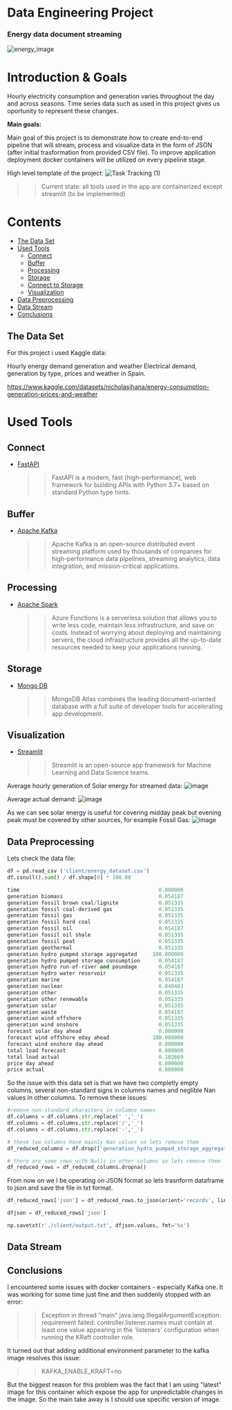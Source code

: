 # Data Engineering Project

### Energy data document streaming 
![energy_image](https://github.com/KamilMynarski/energy_demand_documment_streaming/assets/78103509/fd754af1-5f27-43e5-bf9e-175a8e1618cd)


# Introduction & Goals

Hourly electricity consumption and generation varies throughout the day and across seasons. Time series data such as used in this project gives us oportunity to represent these changes. 

**Main goals:**

Main goal of this project is to demonstrate how to create end-to-end pipeline that will stream, process and visualize data in the form of JSON (after initial trasformation from provided CSV file). To improve application deployment docker containers will be utilized on every pipeline stage.


High level template of the project:
![Task Tracking (1)](https://github.com/KamilMynarski/energy_demand_documment_streaming/assets/78103509/8ebde6dc-b3c7-4a64-a462-a3df8fe36932)

>>Current state: all tools used in the app are containerized except streamlit (to be implemented) 

# Contents

- [The Data Set](#the-data-set)
- [Used Tools](#used-tools)
  - [Connect](#connect)
  - [Buffer](#buffer)
  - [Processing](#processing)
  - [Storage](#storage)
  - [Connect to Storage](#connect-to-storage)
  - [Visualization](#visualization)
- [Data Preprocessing](#data-preprocessing)
- [Data Stream](#data-stream)
- [Conclusions](#conclusions)





## The Data Set

For this project i used Kaggle data:

Hourly energy demand generation and weather
Electrical demand, generation by type, prices and weather in Spain.

https://www.kaggle.com/datasets/nicholasjhana/energy-consumption-generation-prices-and-weather

# Used Tools
## Connect

- [FastAPI](https://fastapi.tiangolo.com/)
  >> FastAPI is a modern, fast (high-performance), web framework for building APIs with Python 3.7+ based on standard Python type hints.
  
## Buffer

- [Apache Kafka](https://kafka.apache.org/)
  >> Apache Kafka is an open-source distributed event streaming platform used by thousands of companies for high-performance data pipelines, streaming analytics, data integration, and mission-critical applications.

## Processing

- [Apache Spark](https://spark.apache.org/)
  >> Azure Functions is a serverless solution that allows you to write less code, maintain less infrastructure, and save on costs. Instead of worrying about deploying and maintaining servers, the cloud infrastructure provides all the up-to-date resources needed to keep your applications running.



## Storage

- [Mongo DB](https://www.mongodb.com/) 
  >> MongoDB Atlas combines the leading document-oriented database with a full suite of developer tools for accelerating app development.


## Visualization

- [Streamlit](https://streamlit.io)
  >> Streamlit is an open-source app framework for Machine Learning and Data Science teams.

Average hourly generation of Solar energy for streamed data:
![image](https://github.com/KamilMynarski/energy_demand_documment_streaming/assets/78103509/87621949-5965-42e0-b463-471800047743)

Average actual demand:
![image](https://github.com/KamilMynarski/energy_demand_documment_streaming/assets/78103509/05083df1-765f-4a54-b551-b52f3cbae754)

As we can see solar energy is useful for covering midday peak but evening peak must be covered by other sources, for example Fossil Gas:
![image](https://github.com/KamilMynarski/energy_demand_documment_streaming/assets/78103509/18cb3558-5982-4c0e-9434-9dc315b75a0f)


## Data Preprocessing

Lets check the data file:

```python
df = pd.read_csv ('client/energy_dataset.csv')
df.isnull().sum() / df.shape[0] * 100.00

time                                             0.000000
generation biomass                               0.054187
generation fossil brown coal/lignite             0.051335
generation fossil coal-derived gas               0.051335
generation fossil gas                            0.051335
generation fossil hard coal                      0.051335
generation fossil oil                            0.054187
generation fossil oil shale                      0.051335
generation fossil peat                           0.051335
generation geothermal                            0.051335
generation hydro pumped storage aggregated     100.000000
generation hydro pumped storage consumption      0.054187
generation hydro run-of-river and poundage       0.054187
generation hydro water reservoir                 0.051335
generation marine                                0.054187
generation nuclear                               0.048483
generation other                                 0.051335
generation other renewable                       0.051335
generation solar                                 0.051335
generation waste                                 0.054187
generation wind offshore                         0.051335
generation wind onshore                          0.051335
forecast solar day ahead                         0.000000
forecast wind offshore eday ahead              100.000000
forecast wind onshore day ahead                  0.000000
total load forecast                              0.000000
total load actual                                0.102669
price day ahead                                  0.000000
price actual                                     0.000000
```
So the issue with this data set is that we have two completly empty columns, several non-standard signs in columns names and neglible Nan values in other columns.
To remove these issues:

```python
#remove non-standard characters in columns names
df.columns = df.columns.str.replace(' ','_')
df.columns = df.columns.str.replace('/','_')
df.columns = df.columns.str.replace('-','_')

# these two columns have mainly Nan values so lets remove them
df_reduced_columns = df.drop(['generation_hydro_pumped_storage_aggregated','forecast_wind_offshore_eday_ahead'],axis=1)

# there are some rows with Nulls in other columns so lets remove them
df_reduced_rows = df_reduced_columns.dropna()
```
From now on we I be operating on JSON format so lets trasnform dataframe to json and save the file in txt format.

```python
df_reduced_rows['json'] = df_reduced_rows.to_json(orient='records', lines=True).splitlines()

dfjson = df_reduced_rows['json']

np.savetxt(r'./client/output.txt', dfjson.values, fmt='%s')
```


## Data Stream



## Conclusions

I encountered some issues with docker containers - especially Kafka one. It was working for some time just fine and then suddenly stopped with an error:

>> Exception in thread "main" java.lang.IllegalArgumentException: requirement failed: controller.listener.names must contain at least one value appearing in the 'listeners' configuration when running the KRaft controller role.

It turned out that adding additional environment parameter to the kafka image resolves this issue:

>> KAFKA_ENABLE_KRAFT=no  

But the biggest reason for this problem was the fact that I am using "latest" image for this container which expose the app for unpredictable changes in the image. So the main take away is I should use specific version of image.
